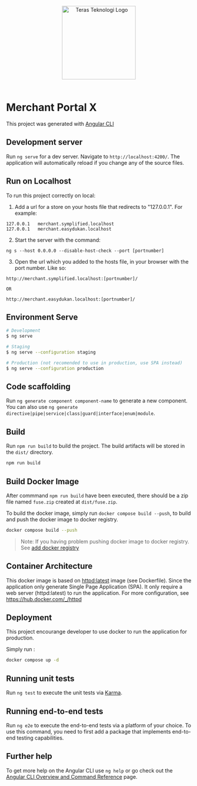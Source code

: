 <p align="center">
  <a href="https://angular.io/" target="blank"><img src="https://upload.wikimedia.org/wikipedia/commons/thumb/c/cf/Angular_full_color_logo.svg/2048px-Angular_full_color_logo.svg.png" style="width: 200px; margin: 40px 0 20px" alt="Teras Teknologi Logo" /></a>
</p>

# Merchant Portal X

This project was generated with [Angular CLI](https://github.com/angular/angular-cli)

## Development server

Run `ng serve` for a dev server. Navigate to `http://localhost:4200/`. The application will automatically reload if you change any of the source files.

## Run on Localhost 

To run this project correctly on local:

1. Add a url for a store on your hosts file that redirects to "127.0.0.1". For example:

```
127.0.0.1   merchant.symplified.localhost
127.0.0.1   merchant.easydukan.localhost
```

2. Start the server with the command:

```
ng s --host 0.0.0.0 --disable-host-check --port [portnumber]
```

3. Open the url which you added to the hosts file, in your browser with the port number. Like so:

```
http://merchant.symplified.localhost:[portnumber]/

OR

http://merchant.easydukan.localhost:[portnumber]/
```


## Environment Serve
```bash
# Development
$ ng serve

# Staging
$ ng serve --configuration staging

# Production (not recomended to use in production, use SPA instead)
$ ng serve --configuration production
```

## Code scaffolding

Run `ng generate component component-name` to generate a new component. You can also use `ng generate directive|pipe|service|class|guard|interface|enum|module`.

## Build

Run `npm run build` to build the project. The build artifacts will be stored in the `dist/` directory.

```bash
npm run build
```

## Build Docker Image
After commmand `npm run build` have been executed, there should be a zip file named `fuse.zip` created at `dist/fuse.zip`.

To build the docker image, simply run `docker compose build --push`, to build and push the docker image to docker registry.

```bash
docker compose build --push
```

> Note: If you having problem pushing docker image to docker registry. See [add docker registry](http://localhost)

## Container Architecture
This docker image is based on [httpd:latest](https://hub.docker.com/_/httpd) image (see Dockerfile). Since the application only generate Single Page Application (SPA). It only require a web server (httpd:latest) to run the application. For more configuration, see https://hub.docker.com/_/httpd

## Deployment
This project encourange developer to use docker to run the application for production.

Simply run :

```bash
docker compose up -d
```

## Running unit tests

Run `ng test` to execute the unit tests via [Karma](https://karma-runner.github.io).

## Running end-to-end tests

Run `ng e2e` to execute the end-to-end tests via a platform of your choice.  To use this command, you need to first add a package that implements end-to-end testing capabilities.

## Further help

To get more help on the Angular CLI use `ng help` or go check out the [Angular CLI Overview and Command Reference](https://angular.io/cli) page.